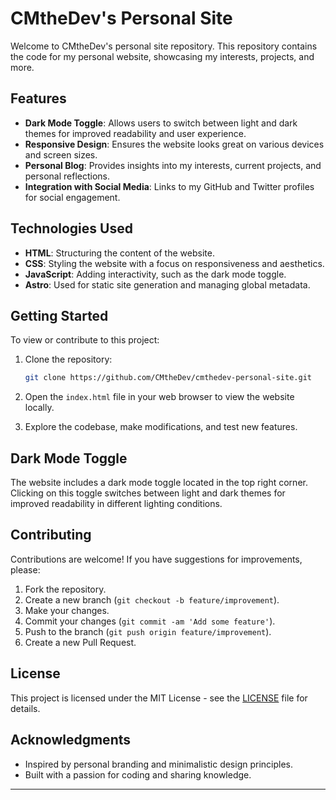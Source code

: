 # CMtheDev's Personal Site

Welcome to CMtheDev's personal site repository. This repository contains the code for my personal website, showcasing my interests, projects, and more.

## Features

- **Dark Mode Toggle**: Allows users to switch between light and dark themes for improved readability and user experience.
- **Responsive Design**: Ensures the website looks great on various devices and screen sizes.
- **Personal Blog**: Provides insights into my interests, current projects, and personal reflections.
- **Integration with Social Media**: Links to my GitHub and Twitter profiles for social engagement.

## Technologies Used

- **HTML**: Structuring the content of the website.
- **CSS**: Styling the website with a focus on responsiveness and aesthetics.
- **JavaScript**: Adding interactivity, such as the dark mode toggle.
- **Astro**: Used for static site generation and managing global metadata.

## Getting Started

To view or contribute to this project:

1. Clone the repository:
   ```bash
   git clone https://github.com/CMtheDev/cmthedev-personal-site.git
   ```

2. Open the `index.html` file in your web browser to view the website locally.

3. Explore the codebase, make modifications, and test new features.

## Dark Mode Toggle

The website includes a dark mode toggle located in the top right corner. Clicking on this toggle switches between light and dark themes for improved readability in different lighting conditions.

## Contributing

Contributions are welcome! If you have suggestions for improvements, please:

1. Fork the repository.
2. Create a new branch (`git checkout -b feature/improvement`).
3. Make your changes.
4. Commit your changes (`git commit -am 'Add some feature'`).
5. Push to the branch (`git push origin feature/improvement`).
6. Create a new Pull Request.

## License

This project is licensed under the MIT License - see the [LICENSE](LICENSE) file for details.

## Acknowledgments

- Inspired by personal branding and minimalistic design principles.
- Built with a passion for coding and sharing knowledge.

---

